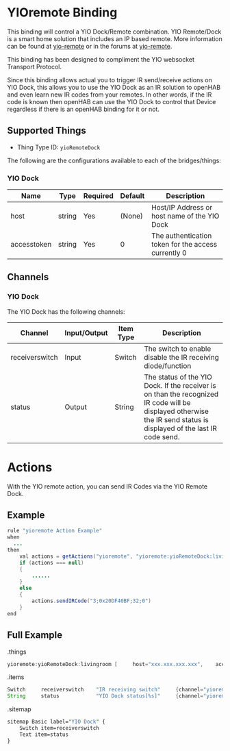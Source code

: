 # YIOremote Binding

This binding will control a YIO Dock/Remote combination. YIO Remote/Dock is a smart home solution that includes an IP based remote. More information can be found at [yio-remote](https://www.yio-remote.com/) or in the forums at [yio-remote](https://community.yio-remote.com/).

This binding has been designed to compliment the YIO websocket Transport Protocol.

Since this binding allows actual you to trigger IR send/receive actions on YIO Dock, this allows you to use the YIO Dock as an IR solution to openHAB and even learn new IR codes from your remotes. In other words, if the IR code is known then openHAB can use the YIO Dock to control that Device regardless if there is an openHAB binding for it or not.

## Supported Things

- Thing Type ID: `yioRemoteDock`

The following are the configurations available to each of the bridges/things:

### YIO Dock

| Name        | Type   | Required | Default | Description                                         |
| ----------- | ------ | -------- | ------- | --------------------------------------------------- |
| host        | string | Yes      | (None)  | Host/IP Address or host name of the YIO Dock        |
| accesstoken | string | Yes      | 0       | The authentication token for the access currently 0 |

## Channels

### YIO Dock

The YIO Dock has the following channels:

| Channel        | Input/Output | Item Type | Description                                                                                                                                                         |
| -------------- | ------------ | --------- | ------------------------------------------------------------------------------------------------------------------------------------------------------------------- |
| receiverswitch | Input        | Switch    | The switch to enable disable the IR receiving diode/function                                                                                                        |
| status         | Output       | String    | The status of the YIO Dock. If the receiver is on than the recognized IR code will be displayed otherwise the IR send status is displayed of the last IR code send. |

# Actions

With the YIO remote action, you can send IR Codes via the YIO Remote Dock.

## Example

```java
rule "yioremote Action Example"
when
  ...
then
    val actions = getActions("yioremote", "yioremote:yioRemoteDock:livingroom")
    if (actions === null)
    {
        ......
    }
    else
    {
        actions.sendIRCode("3;0x20DF40BF;32;0")
    }
end
```

## Full Example

.things

```java
yioremote:yioRemoteDock:livingroom [     host="xxx.xxx.xxx.xxx",    accesstoken="0"  ]
```

.items

```java
Switch     receiverswitch    "IR receiving switch"     {channel="yioremote:yioRemoteDock:livingroom:input#    receiverswitch"}
String     status            "YIO Dock status[%s]"     {channel="yioremote:yioRemoteDock:livingroom:output#    status"}
```

.sitemap

```perl
sitemap Basic label="YIO Dock" {
    Switch item=receiverswitch
    Text item=status
}
```
